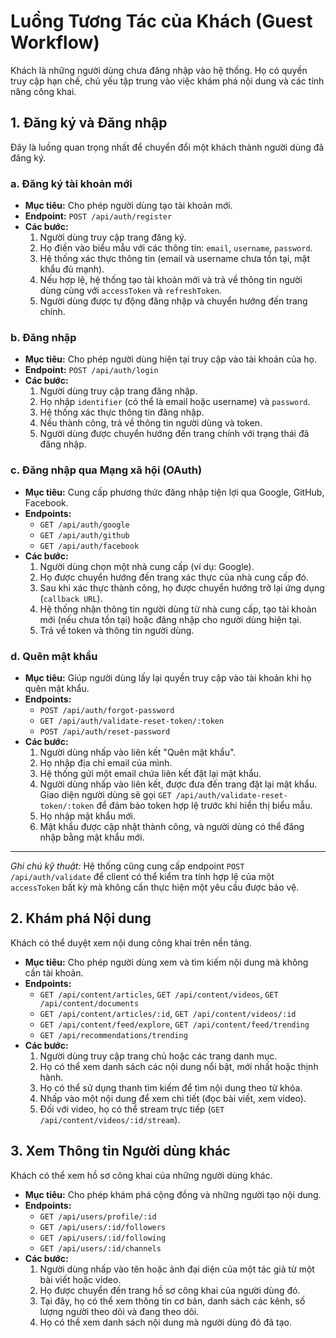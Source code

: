 # Luồng Tương Tác của Khách (Guest Workflow)

Khách là những người dùng chưa đăng nhập vào hệ thống. Họ có quyền truy cập hạn chế, chủ yếu tập trung vào việc khám phá nội dung và các tính năng công khai.

## 1. Đăng ký và Đăng nhập

Đây là luồng quan trọng nhất để chuyển đổi một khách thành người dùng đã đăng ký.

### a. Đăng ký tài khoản mới
- **Mục tiêu:** Cho phép người dùng tạo tài khoản mới.
- **Endpoint:** `POST /api/auth/register`
- **Các bước:**
  1. Người dùng truy cập trang đăng ký.
  2. Họ điền vào biểu mẫu với các thông tin: `email`, `username`, `password`.
  3. Hệ thống xác thực thông tin (email và username chưa tồn tại, mật khẩu đủ mạnh).
  4. Nếu hợp lệ, hệ thống tạo tài khoản mới và trả về thông tin người dùng cùng với `accessToken` và `refreshToken`.
  5. Người dùng được tự động đăng nhập và chuyển hướng đến trang chính.

### b. Đăng nhập
- **Mục tiêu:** Cho phép người dùng hiện tại truy cập vào tài khoản của họ.
- **Endpoint:** `POST /api/auth/login`
- **Các bước:**
  1. Người dùng truy cập trang đăng nhập.
  2. Họ nhập `identifier` (có thể là email hoặc username) và `password`.
  3. Hệ thống xác thực thông tin đăng nhập.
  4. Nếu thành công, trả về thông tin người dùng và token.
  5. Người dùng được chuyển hướng đến trang chính với trạng thái đã đăng nhập.

### c. Đăng nhập qua Mạng xã hội (OAuth)
- **Mục tiêu:** Cung cấp phương thức đăng nhập tiện lợi qua Google, GitHub, Facebook.
- **Endpoints:**
  - `GET /api/auth/google`
  - `GET /api/auth/github`
  - `GET /api/auth/facebook`
- **Các bước:**
  1. Người dùng chọn một nhà cung cấp (ví dụ: Google).
  2. Họ được chuyển hướng đến trang xác thực của nhà cung cấp đó.
  3. Sau khi xác thực thành công, họ được chuyển hướng trở lại ứng dụng (`callback URL`).
  4. Hệ thống nhận thông tin người dùng từ nhà cung cấp, tạo tài khoản mới (nếu chưa tồn tại) hoặc đăng nhập cho người dùng hiện tại.
  5. Trả về token và thông tin người dùng.

### d. Quên mật khẩu
- **Mục tiêu:** Giúp người dùng lấy lại quyền truy cập vào tài khoản khi họ quên mật khẩu.
- **Endpoints:**
  - `POST /api/auth/forgot-password`
  - `GET /api/auth/validate-reset-token/:token`
  - `POST /api/auth/reset-password`
- **Các bước:**
  1. Người dùng nhấp vào liên kết "Quên mật khẩu".
  2. Họ nhập địa chỉ email của mình.
  3. Hệ thống gửi một email chứa liên kết đặt lại mật khẩu.
  4. Người dùng nhấp vào liên kết, được đưa đến trang đặt lại mật khẩu. Giao diện người dùng sẽ gọi `GET /api/auth/validate-reset-token/:token` để đảm bảo token hợp lệ trước khi hiển thị biểu mẫu.
  5. Họ nhập mật khẩu mới.
  6. Mật khẩu được cập nhật thành công, và người dùng có thể đăng nhập bằng mật khẩu mới.

---
*Ghi chú kỹ thuật:* Hệ thống cũng cung cấp endpoint `POST /api/auth/validate` để client có thể kiểm tra tính hợp lệ của một `accessToken` bất kỳ mà không cần thực hiện một yêu cầu được bảo vệ.

## 2. Khám phá Nội dung

Khách có thể duyệt xem nội dung công khai trên nền tảng.

- **Mục tiêu:** Cho phép người dùng xem và tìm kiếm nội dung mà không cần tài khoản.
- **Endpoints:**
  - `GET /api/content/articles`, `GET /api/content/videos`, `GET /api/content/documents`
  - `GET /api/content/articles/:id`, `GET /api/content/videos/:id`
  - `GET /api/content/feed/explore`, `GET /api/content/feed/trending`
  - `GET /api/recommendations/trending`
- **Các bước:**
  1. Người dùng truy cập trang chủ hoặc các trang danh mục.
  2. Họ có thể xem danh sách các nội dung nổi bật, mới nhất hoặc thịnh hành.
  3. Họ có thể sử dụng thanh tìm kiếm để tìm nội dung theo từ khóa.
  4. Nhấp vào một nội dung để xem chi tiết (đọc bài viết, xem video).
  5. Đối với video, họ có thể stream trực tiếp (`GET /api/content/videos/:id/stream`).

## 3. Xem Thông tin Người dùng khác

Khách có thể xem hồ sơ công khai của những người dùng khác.

- **Mục tiêu:** Cho phép khám phá cộng đồng và những người tạo nội dung.
- **Endpoints:**
  - `GET /api/users/profile/:id`
  - `GET /api/users/:id/followers`
  - `GET /api/users/:id/following`
  - `GET /api/users/:id/channels`
- **Các bước:**
  1. Người dùng nhấp vào tên hoặc ảnh đại diện của một tác giả từ một bài viết hoặc video.
  2. Họ được chuyển đến trang hồ sơ công khai của người dùng đó.
  3. Tại đây, họ có thể xem thông tin cơ bản, danh sách các kênh, số lượng người theo dõi và đang theo dõi.
  4. Họ có thể xem danh sách nội dung mà người dùng đó đã tạo.
